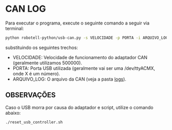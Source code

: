 # CAN LOG

Para executar o programa, execute o seguinte comando a seguir via terminal:

```bash
python robotell-python/usb-can.py -s VELOCIDADE -p PORTA -i ARQUIVO_LOG
```

substituindo os seguintes trechos:

- VELOCIDADE: Velocidade de funcionamento do adaptador CAN (geralmente utilizamos 500000).
- PORTA: Porta USB utilizada (geralmente vai ser uma /dev/ttyACMX, onde X é um número).
- ARQUIVO_LOG: O arquivo da CAN (veja a pasta [logs](./logs)).

## OBSERVAÇÕES

Caso o USB morra por causa do adaptador e script, utilize o comando abaixo:

```bash
./reset_usb_controller.sh
```
